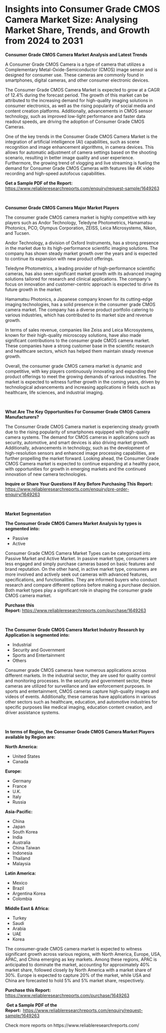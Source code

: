<p><h1>Insights into Consumer Grade CMOS Camera Market Size: Analysing Market Share, Trends, and Growth from 2024 to 2031</h1></p><p><strong>Consumer Grade CMOS Camera Market Analysis and Latest Trends</strong></p>
<p><p>A Consumer Grade CMOS Camera is a type of camera that utilizes a Complementary Metal-Oxide-Semiconductor (CMOS) image sensor and is designed for consumer use. These cameras are commonly found in smartphones, digital cameras, and other consumer electronic devices.</p><p>The Consumer Grade CMOS Camera Market is expected to grow at a CAGR of 12.4% during the forecast period. The growth of this market can be attributed to the increasing demand for high-quality imaging solutions in consumer electronics, as well as the rising popularity of social media and content creation platforms. Additionally, advancements in CMOS sensor technology, such as improved low-light performance and faster data readout speeds, are driving the adoption of Consumer Grade CMOS Cameras.</p><p>One of the key trends in the Consumer Grade CMOS Camera Market is the integration of artificial intelligence (AI) capabilities, such as scene recognition and image enhancement algorithms, in camera devices. This allows for automatic adjustment of camera settings based on the shooting scenario, resulting in better image quality and user experience. Furthermore, the growing trend of vlogging and live streaming is fueling the demand for Consumer Grade CMOS Cameras with features like 4K video recording and high-speed autofocus capabilities.</p></p>
<p><strong>Get a Sample PDF of the Report:&nbsp;</strong> <a href="https://www.reliableresearchreports.com/enquiry/request-sample/1649263">https://www.reliableresearchreports.com/enquiry/request-sample/1649263</a></p>
<p>&nbsp;</p>
<p><strong>Consumer Grade CMOS Camera Major Market Players</strong></p>
<p><p>The consumer grade CMOS camera market is highly competitive with key players such as Andor Technology, Teledyne Photometrics, Hamamatsu Photonics, PCO, Olympus Corporation, ZEISS, Leica Microsystems, Nikon, and Tucsen. </p><p>Andor Technology, a division of Oxford Instruments, has a strong presence in the market due to its high-performance scientific imaging solutions. The company has shown steady market growth over the years and is expected to continue its expansion with new product offerings.</p><p>Teledyne Photometrics, a leading provider of high-performance scientific cameras, has also seen significant market growth with its advanced imaging solutions tailored for research and clinical applications. The company's focus on innovation and customer-centric approach is expected to drive its future growth in the market.</p><p>Hamamatsu Photonics, a Japanese company known for its cutting-edge imaging technologies, has a solid presence in the consumer grade CMOS camera market. The company has a diverse product portfolio catering to various industries, which has contributed to its market size and revenue growth.</p><p>In terms of sales revenue, companies like Zeiss and Leica Microsystems, known for their high-quality microscopy solutions, have also made significant contributions to the consumer grade CMOS camera market. These companies have a strong customer base in the scientific research and healthcare sectors, which has helped them maintain steady revenue growth.</p><p>Overall, the consumer grade CMOS camera market is dynamic and competitive, with key players continuously innovating and expanding their product offerings to meet the growing demands of various industries. The market is expected to witness further growth in the coming years, driven by technological advancements and increasing applications in fields such as healthcare, life sciences, and industrial imaging.</p></p>
<p>&nbsp;</p>
<p><strong>What Are The Key Opportunities For Consumer Grade CMOS Camera Manufacturers?</strong></p>
<p><p>The Consumer Grade CMOS Camera market is experiencing steady growth due to the rising popularity of smartphones equipped with high-quality camera systems. The demand for CMOS cameras in applications such as security, automotive, and smart devices is also driving market growth. Additionally, advancements in technology, such as the development of high-resolution sensors and enhanced image processing capabilities, are further propelling the market forward. Looking ahead, the Consumer Grade CMOS Camera market is expected to continue expanding at a healthy pace, with opportunities for growth in emerging markets and the continued innovation of new camera technologies.</p></p>
<p><strong>Inquire or Share Your Questions If Any Before Purchasing This Report:</strong> <a href="https://www.reliableresearchreports.com/enquiry/pre-order-enquiry/1649263">https://www.reliableresearchreports.com/enquiry/pre-order-enquiry/1649263</a></p>
<p>&nbsp;</p>
<p><strong>Market Segmentation</strong></p>
<p><strong>The Consumer Grade CMOS Camera Market Analysis by types is segmented into:</strong></p>
<p><ul><li>Passive</li><li>Active</li></ul></p>
<p><p>Consumer Grade CMOS Camera Market Types can be categorized into Passive Market and Active Market. In passive market type, consumers are less engaged and simply purchase cameras based on basic features and brand reputation. On the other hand, in active market type, consumers are more involved and actively seek out cameras with advanced features, specifications, and functionalities. They are informed buyers who conduct research and compare different options before making a purchase decision. Both market types play a significant role in shaping the consumer grade CMOS camera market.</p></p>
<p><strong>Purchase this Report:&nbsp;</strong><a href="https://www.reliableresearchreports.com/purchase/1649263">https://www.reliableresearchreports.com/purchase/1649263</a></p>
<p>&nbsp;</p>
<p><strong>The Consumer Grade CMOS Camera Market Industry Research by Application is segmented into:</strong></p>
<p><ul><li>Industrial</li><li>Security and Government</li><li>Sports and Entertainment</li><li>Others</li></ul></p>
<p><p>Consumer grade CMOS cameras have numerous applications across different markets. In the industrial sector, they are used for quality control and monitoring processes. In the security and government sector, these cameras are utilized for surveillance and law enforcement purposes. In sports and entertainment, CMOS cameras capture high-quality images and videos of events. Additionally, these cameras have applications in various other sectors such as healthcare, education, and automotive industries for specific purposes like medical imaging, education content creation, and driver assistance systems.</p></p>
<p>&nbsp;</p>
<p><strong>In terms of Region, the Consumer Grade CMOS Camera Market Players available by Region are:</strong></p>
<p>
    <p> <strong> North America: </strong>
        <ul>
            <li>United States</li>
            <li>Canada</li>
        </ul>
        </p> 
    <p> <strong> Europe: </strong>
        <ul>
            <li>Germany</li>
            <li>France</li>
            <li>U.K.</li>
            <li>Italy</li>
            <li>Russia</li>
        </ul>
        </p> 
    <p> <strong> Asia-Pacific: </strong>
        <ul>
            <li>China</li>
            <li>Japan</li>
            <li>South Korea</li>
            <li>India</li>
            <li>Australia</li>
            <li>China Taiwan</li>
            <li>Indonesia</li>
            <li>Thailand</li>
            <li>Malaysia</li>
        </ul>
        </p> 
    <p> <strong> Latin America: </strong>
        <ul>
            <li>Mexico</li>
            <li>Brazil</li>
            <li>Argentina Korea</li>
            <li>Colombia</li>
        </ul>
        </p> 
    <p> <strong> Middle East & Africa: </strong>
        <ul>
            <li>Turkey</li>
            <li>Saudi</li>
            <li>Arabia</li>
            <li>UAE</li>
            <li>Korea</li>
        </ul>
    </p>
    </p>
<p><p>The consumer-grade CMOS camera market is expected to witness significant growth across various regions, with North America, Europe, USA, APAC, and China emerging as key markets. Among these regions, APAC is anticipated to dominate the market, accounting for approximately 40% market share, followed closely by North America with a market share of 30%. Europe is expected to capture 20% of the market, while USA and China are forecasted to hold 5% and 5% market share, respectively.</p></p>
<p><strong>Purchase this Report: </strong><a href="https://www.reliableresearchreports.com/purchase/1649263">https://www.reliableresearchreports.com/purchase/1649263</a></p>
<p>&nbsp;<strong>Get a Sample PDF of the Report:&nbsp;&nbsp;</strong><a href="https://www.reliableresearchreports.com/enquiry/request-sample/1649263">https://www.reliableresearchreports.com/enquiry/request-sample/1649263</a></p>
<p><strong></strong></p>
<p>Check more reports on https://www.reliableresearchreports.com/</p>